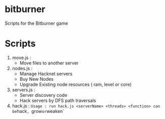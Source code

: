 # bitburner
Scripts for the Bitburner game


# Scripts

1. move.js : 
    - Move files to another server
2. nodes.js : 
    - Manage Hacknet servers
    - Buy New Nodes
    - Upgrade Existing node resources ( ram, level or core)
3. servers.js : 
    - Server discovery code
    - Hack servers by DFS path traversals
4. hack.js : 
    `Usage : run hack.js <serverName> <threads> <function>
    `<function>` can be `hack`, `grow` or `weaken` 
